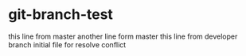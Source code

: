 # git-branch-test
this line from master
another line form master
this line from developer branch
initial file for resolve conflict
